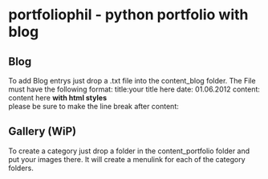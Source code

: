 portfoliophil -  python portfolio with blog
======================

Blog
-------------
To add Blog entrys just drop a .txt file into the content_blog folder. The File must have the following format:
	title:your title here
	date: 01.06.2012
	content:
	content here <b>with html styles</b><br>
	please be sure to make the line break after content:

Gallery (WiP)
-------------
To create a category just drop a folder in the content_portfolio folder and put your images there.
It will create a menulink for each of the category folders.